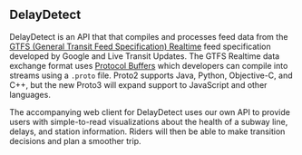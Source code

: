 ## DelayDetect

DelayDetect is an API that that compiles and processes feed data from the [GTFS (General Transit Feed Specification) Realtime](https://developers.google.com/transit/gtfs-realtime/ "GTFS Documentation") feed specification developed by Google and Live Transit Updates. The GTFS Realtime data exchange format uses [Protocol Buffers](https://developers.google.com/protocol-buffers/, "Protocol Buffer Documentation") which developers can compile into streams using a `.proto` file. Proto2 supports Java, Python, Objective-C, and C++, but the new Proto3 will expand support to JavaScript and other languages.

The accompanying web client for DelayDetect uses our own API to provide users with simple-to-read visualizations about the health of a subway line, delays, and station information. Riders will then be able to make transition decisions and plan a smoother trip.